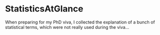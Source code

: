# StatisticsAtGlance
When preparing for my PhD viva, I collected the explanation of a bunch of statistical terms, which were not really used during the viva...
